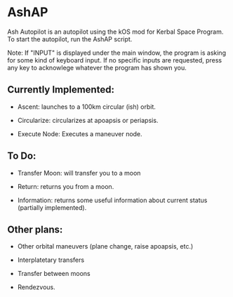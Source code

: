 # AshAP
 
Ash Autopilot is an autopilot using the kOS mod for Kerbal Space Program. To start the autopilot, run the AshAP script.

Note: If "INPUT" is displayed under the main window, the program is asking for some kind of keyboard input. If no specific inputs are requested, press any key to acknowlege whatever the program has shown you.

## Currently Implemented:

- Ascent: launches to a 100km circular (ish) orbit.

- Circularize: circularizes at apoapsis or periapsis.

- Execute Node: Executes a maneuver node.


## To Do:

- Transfer Moon: will transfer you to a moon

- Return: returns you from a moon.

- Information: returns some useful information about current status (partially implemented).

## Other plans:

- Other orbital maneuvers (plane change, raise apoapsis, etc.)

- Interplatetary transfers

- Transfer between moons

- Rendezvous. 
